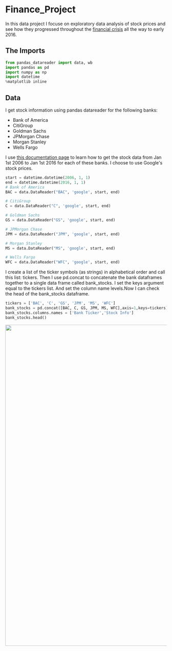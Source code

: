 # Finance_Project
In this data project I focuse on exploratory data analysis of stock prices and see how they progressed throughout the [financial crisis](https://en.wikipedia.org/wiki/Financial_crisis_of_2007%E2%80%932008) all the way to early 2016.

## The Imports

```python
from pandas_datareader import data, wb
import pandas as pd
import numpy as np
import datetime
%matplotlib inline
```
## Data

I get stock information using pandas datareader for the following banks:
- Bank of America
- CitiGroup
- Goldman Sachs
- JPMorgan Chase
- Morgan Stanley
- Wells Fargo

I use [this documentation page](https://pandas-datareader.readthedocs.io/en/latest/remote_data.html) to learn how to get the stock data from Jan 1st 2006 to Jan 1st 2016 for each of these banks.
I choose to use Google's stock prices.
```python
start = datetime.datetime(2006, 1, 1)
end = datetime.datetime(2016, 1, 1)
# Bank of America
BAC = data.DataReader("BAC", 'google', start, end)

# CitiGroup
C = data.DataReader("C", 'google', start, end)

# Goldman Sachs
GS = data.DataReader("GS", 'google', start, end)

# JPMorgan Chase
JPM = data.DataReader("JPM", 'google', start, end)

# Morgan Stanley
MS = data.DataReader("MS", 'google', start, end)

# Wells Fargo
WFC = data.DataReader("WFC", 'google', start, end)
```

I create a list of the ticker symbols (as strings) in alphabetical order and call this list: tickers. Then I use pd.concat to concatenate the bank dataframes together to a single data frame called bank_stocks. I set the keys argument equal to the tickers list. And set the column name levels.Now I can check the head of the bank_stocks dataframe.

```python
tickers = ['BAC', 'C', 'GS', 'JPM', 'MS', 'WFC']
bank_stocks = pd.concat([BAC, C, GS, JPM, MS, WFC],axis=1,keys=tickers)
bank_stocks.columns.names = ['Bank Ticker','Stock Info']
bank_stocks.head()
```
<img src= "https://user-images.githubusercontent.com/66487971/87220282-27827700-c36b-11ea-9de3-af03fb34f742.png" width = 1000>
